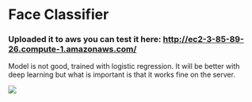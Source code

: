 # Face Classifier

### Uploaded it to aws you can test it here: http://ec2-3-85-89-26.compute-1.amazonaws.com/
Model is not good, trained with logistic regression. It will be better with deep learning but what is important is that it works fine on the server.

![](./readimg.png)
